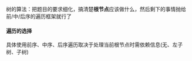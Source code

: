 树的算法：把题目的要求细化，搞清楚**根节点**应该做什么，然后剩下的事情抛给前/中/后序的遍历框架就行了

#### 遍历的选择
具体使用前序、中序、后序遍历取决于处理当前根节点时需依赖信息(无、左子树、子树)